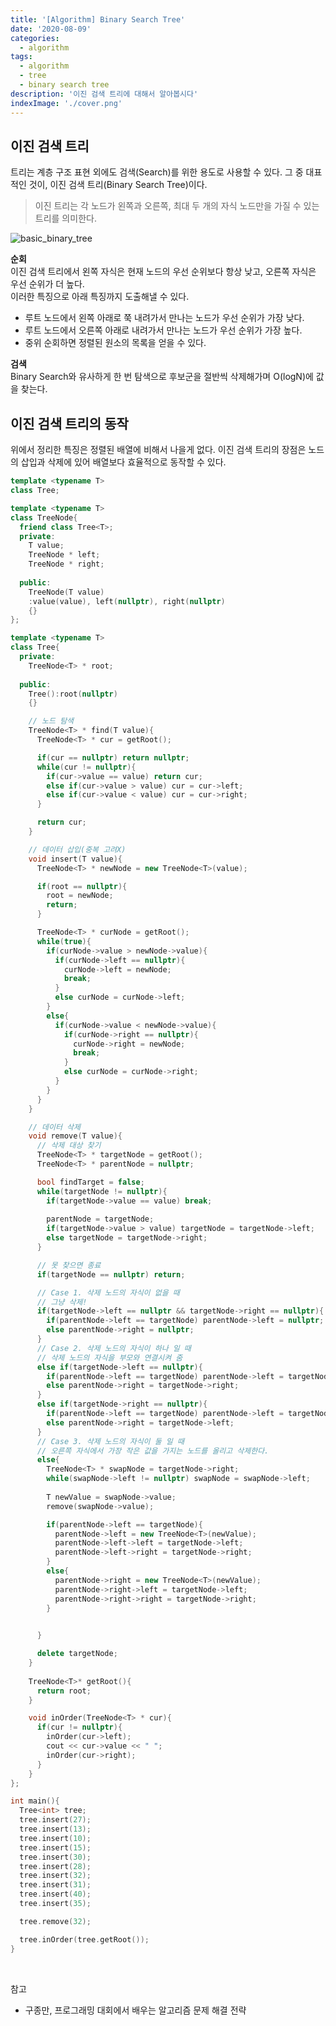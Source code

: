 ```yaml
---
title: '[Algorithm] Binary Search Tree'
date: '2020-08-09'
categories:
  - algorithm
tags:
  - algorithm
  - tree
  - binary search tree
description: '이진 검색 트리에 대해서 알아봅시다'
indexImage: './cover.png'
---
```


## 이진 검색 트리

트리는 계층 구조 표현 외에도 검색(Search)를 위한 용도로 사용할 수 있다.
그 중 대표적인 것이, 이진 검색 트리(Binary Search Tree)이다.

> 이진 트리는 각 노드가 왼쪽과 오른쪽, 최대 두 개의 자식 노드만을 가질 수 있는 트리를 의미한다.  

![basic_binary_tree](./basic_binary_tree.png)


**순회**  
이진 검색 트리에서 왼쪽 자식은 현재 노드의 우선 순위보다 항상 낮고, 오른쪽 자식은 우선 순위가 더 높다.  
이러한 특징으로 아래 특징까지 도출해낼 수 있다.

- 루트 노드에서 왼쪽 아래로 쭉 내려가서 만나는 노드가 우선 순위가 가장 낮다.
- 루트 노드에서 오른쪽 아래로 내려가서 만나는 노드가 우선 순위가 가장 높다.
- 중위 순회하면 정렬된 원소의 목록을 얻을 수 있다.


**검색**  
Binary Search와 유사하게 한 번 탐색으로 후보군을 절반씩 삭제해가며 O(logN)에 값을 찾는다.  


## 이진 검색 트리의 동작  

위에서 정리한 특징은 정렬된 배열에 비해서 나을게 없다. 
이진 검색 트리의 장점은 노드의 삽입과 삭제에 있어 배열보다 효율적으로 동작할 수 있다.  

``` cpp
template <typename T>
class Tree;

template <typename T>
class TreeNode{
  friend class Tree<T>;
  private:
    T value;
    TreeNode * left;
    TreeNode * right;
  
  public:
    TreeNode(T value)
    :value(value), left(nullptr), right(nullptr)
    {}
};

template <typename T>
class Tree{
  private:
    TreeNode<T> * root;
  
  public:
    Tree():root(nullptr)
    {}

    // 노드 탐색
    TreeNode<T> * find(T value){
      TreeNode<T> * cur = getRoot();

      if(cur == nullptr) return nullptr;
      while(cur != nullptr){
        if(cur->value == value) return cur;
        else if(cur->value > value) cur = cur->left;
        else if(cur->value < value) cur = cur->right;
      }

      return cur;
    }

    // 데이터 삽입(중복 고려X)
    void insert(T value){
      TreeNode<T> * newNode = new TreeNode<T>(value);

      if(root == nullptr){
        root = newNode;
        return;
      }

      TreeNode<T> * curNode = getRoot();
      while(true){
        if(curNode->value > newNode->value){
          if(curNode->left == nullptr){
            curNode->left = newNode;
            break;
          }
          else curNode = curNode->left;
        }
        else{
          if(curNode->value < newNode->value){
            if(curNode->right == nullptr){
              curNode->right = newNode;
              break;
            }
            else curNode = curNode->right;
          }
        }        
      }
    }

    // 데이터 삭제
    void remove(T value){
      // 삭제 대상 찾기
      TreeNode<T> * targetNode = getRoot();
      TreeNode<T> * parentNode = nullptr;

      bool findTarget = false;
      while(targetNode != nullptr){
        if(targetNode->value == value) break;
        
        parentNode = targetNode;
        if(targetNode->value > value) targetNode = targetNode->left;
        else targetNode = targetNode->right;
      }

      // 못 찾으면 종료
      if(targetNode == nullptr) return;

      // Case 1. 삭제 노드의 자식이 없을 때
      // 그냥 삭제!
      if(targetNode->left == nullptr && targetNode->right == nullptr){
        if(parentNode->left == targetNode) parentNode->left = nullptr;
        else parentNode->right = nullptr;
      }
      // Case 2. 삭제 노드의 자식이 하나 일 때
      // 삭제 노드의 자식을 부모와 연결시켜 줌
      else if(targetNode->left == nullptr){
        if(parentNode->left == targetNode) parentNode->left = targetNode->right;
        else parentNode->right = targetNode->right;
      }
      else if(targetNode->right == nullptr){
        if(parentNode->left == targetNode) parentNode->left = targetNode->left;
        else parentNode->right = targetNode->left;
      }
      // Case 3. 삭제 노드의 자식이 둘 일 때
      // 오른쪽 자식에서 가장 작은 값을 가지는 노드를 올리고 삭제한다.
      else{
        TreeNode<T> * swapNode = targetNode->right;
        while(swapNode->left != nullptr) swapNode = swapNode->left;
        
        T newValue = swapNode->value;
        remove(swapNode->value);

        if(parentNode->left == targetNode){
          parentNode->left = new TreeNode<T>(newValue);
          parentNode->left->left = targetNode->left;
          parentNode->left->right = targetNode->right;
        }
        else{
          parentNode->right = new TreeNode<T>(newValue);
          parentNode->right->left = targetNode->left;
          parentNode->right->right = targetNode->right;
        }

        
      }

      delete targetNode;
    }
    
    TreeNode<T>* getRoot(){
      return root;
    }

    void inOrder(TreeNode<T> * cur){
      if(cur != nullptr){
        inOrder(cur->left);
        cout << cur->value << " ";
        inOrder(cur->right);
      }
    }
};

int main(){
  Tree<int> tree;
  tree.insert(27);
  tree.insert(13);
  tree.insert(10);
  tree.insert(15);
  tree.insert(30);
  tree.insert(28);
  tree.insert(32);
  tree.insert(31);
  tree.insert(40);
  tree.insert(35);

  tree.remove(32);

  tree.inOrder(tree.getRoot());
}
```  

<br/>

참고
- 구종만, 프로그래밍 대회에서 배우는 알고리즘 문제 해결 전략
